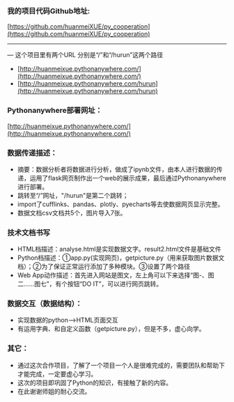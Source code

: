 ### 我的项目代码Github地址:
[https://github.com/huanmeiXUE/py_cooperation](https://github.com/huanmeiXUE/py_cooperation)
***
— 这个项目里有两个URL
分别是“/”和“/hurun”这两个路径
* [http://huanmeixue.pythonanywhere.com/](http://huanmeixue.pythonanywhere.com/)
* [http://huanmeixue.pythonanywhere.com/hurun](http://huanmeixue.pythonanywhere.com/hurun)
### Pythonanywhere部署网址：
[http://huanmeixue.pythonanywhere.com/](http://huanmeixue.pythonanywhere.com/)
### 数据传递描述：
- 摘要：数据分析者将数据进行分析，做成了ipynb文件，由本人进行数据的传递，运用了flask网页制作出一个web的展示成果，最后通过Pythonanywhere进行部署。
- 跳转至“/”网址，"/hurun"是第二个跳转；
- import了cufflinks、pandas、plotly、pyecharts等去使数据网页显示完整。
- 数据文档csv文档共5个，图片导入7张。
### 技术文档书写
- HTML档描述：analyse.html是实现数据文字。result2.html文件是基础文件
- Python档描述：①app.py(实现网页)，getpicture.py（用来获取图片数据文档）；②为了保证正常运行添加了多种模块。③设置了两个路径
- Web App动作描述：首先进入网站是图文，左上角可以下来选择“图-、图二......图七”，有个按钮“DO IT”，可以进行网页跳转。
### 数据交互（数据结构）：
- 实现数据的python——>HTML页面交互
- 有运用字典、和自定义函数（getpicture.py），但是不多，虚心向学。
### 其它：
- 通过这次合作项目，了解了一个项目一个人是很难完成的，需要团队和帮助下才能完成，一定要虚心学习。
- 这次的项目即巩固了Python的知识，有接触了新的内容。
- 在此谢谢师姐的耐心交流。

